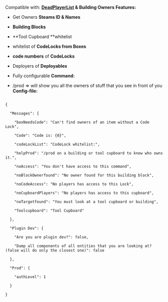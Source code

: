 Compatible with: **[DeadPlayerList](http://oxidemod.org/resources/deadplayerlist.696/) & **Building Owners****
**Features:**

- Get Owners **Steams ID & Names**

- **Building Blocks**

- **Tool Cupboard **whitelist

- whitelist of **CodeLocks from Boxes**

- **code numbers** of **CodeLocks**

- Deployers of **Deployables**

- Fully configurable
**Command:**
- /prod => will show you all the owners of stuff that you see in front of you
**Config-file:**

````

{

  "Messages": {

    "boxNeedsCode": "Can't find owners of an item without a Code Lock",

    "Code": "Code is: {0}",

    "codeLockList": "CodeLock whitelist:",

    "helpProd": "/prod on a building or tool cupboard to know who owns it.",

    "noAccess": "You don't have access to this command",

    "noBlockOwnerfound": "No owner found for this building block",

    "noCodeAccess": "No players has access to this Lock",

    "noCupboardPlayers": "No players has access to this cupboard",

    "noTargetfound": "You must look at a tool cupboard or building",

    "Toolcupboard": "Tool Cupboard"

  },

  "Plugin Dev": {

    "Are you are plugin dev?": false,

    "Dump all components of all entities that you are looking at? (false will do only the closest one)": false

  },

  "Prod": {

    "authLevel": 1

  }

}

 
````